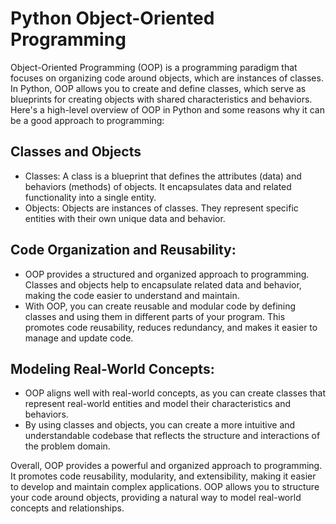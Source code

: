 # Python Object-Oriented Programming
Object-Oriented Programming (OOP) is a programming paradigm that focuses on organizing code around objects, which are instances of classes. In Python, OOP allows you to create and define classes, which serve as blueprints for creating objects with shared characteristics and behaviors. Here's a high-level overview of OOP in Python and some reasons why it can be a good approach to programming:

## Classes and Objects
- Classes: A class is a blueprint that defines the attributes (data) and behaviors (methods) of objects. It encapsulates data and related functionality into a single entity.
- Objects: Objects are instances of classes. They represent specific entities with their own unique data and behavior.

## Code Organization and Reusability:
- OOP provides a structured and organized approach to programming. Classes and objects help to encapsulate related data and behavior, making the code easier to understand and maintain.
- With OOP, you can create reusable and modular code by defining classes and using them in different parts of your program. This promotes code reusability, reduces redundancy, and makes it easier to manage and update code.

## Modeling Real-World Concepts:
- OOP aligns well with real-world concepts, as you can create classes that represent real-world entities and model their characteristics and behaviors.
- By using classes and objects, you can create a more intuitive and understandable codebase that reflects the structure and interactions of the problem domain.

Overall, OOP provides a powerful and organized approach to programming. It promotes code reusability, modularity, and extensibility, making it easier to develop and maintain complex applications. OOP allows you to structure your code around objects, providing a natural way to model real-world concepts and relationships.
